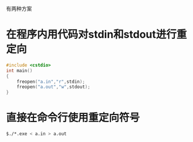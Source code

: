 ﻿有两种方案
# 在程序内用代码对stdin和stdout进行重定向
```cpp
#include <cstdio>
int main()
{
    freopen("a.in","r",stdin);
    freopen("a.out","w",stdout);
}
```
# 直接在命令行使用重定向符号
```bash
$./*.exe < a.in > a.out
```